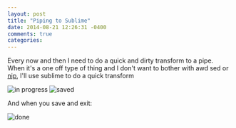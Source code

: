 ```yaml
---
layout: post
title: "Piping to Sublime"
date: 2014-08-21 12:26:31 -0400
comments: true
categories: 
---
```


Every now and then I need to do a quick and dirty transform to a pipe. When it's a one off type of thing and I don't want to bother with awd sed or [nip](https://www.npmjs.org/package/nip), I'll use sublime to do a quick transform

![in progress](http://i.imgur.com/5hnjaHk.png)
![saved](http://i.imgur.com/lMClbyG.png)

And when you save and exit:

![done](http://i.imgur.com/y2vOfyU.jpg)